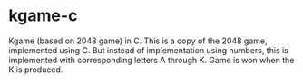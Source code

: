 # kgame-c
Kgame (based on 2048 game) in C.
This is a copy of the 2048 game, implemented using C. 
But instead of implementation using numbers, this is implemented with corresponding letters A through K.
Game is won when the K is produced.
